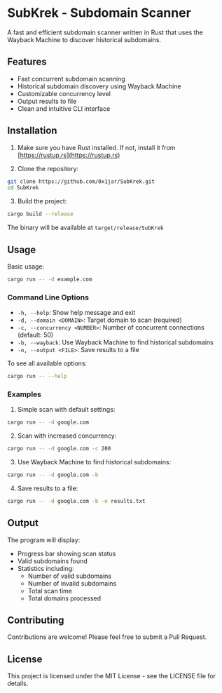 # SubKrek - Subdomain Scanner

A fast and efficient subdomain scanner written in Rust that uses the Wayback Machine to discover historical subdomains.

## Features

- Fast concurrent subdomain scanning
- Historical subdomain discovery using Wayback Machine
- Customizable concurrency level
- Output results to file
- Clean and intuitive CLI interface

## Installation

1. Make sure you have Rust installed. If not, install it from [https://rustup.rs](https://rustup.rs)

2. Clone the repository:
```bash
git clone https://github.com/0x1jar/SubKrek.git
cd SubKrek
```

3. Build the project:
```bash
cargo build --release
```

The binary will be available at `target/release/SubKrek`

## Usage

Basic usage:
```bash
cargo run -- -d example.com
```

### Command Line Options

- `-h, --help`: Show help message and exit
- `-d, --domain <DOMAIN>`: Target domain to scan (required)
- `-c, --concurrency <NUMBER>`: Number of concurrent connections (default: 50)
- `-b, --wayback`: Use Wayback Machine to find historical subdomains
- `-o, --output <FILE>`: Save results to a file

To see all available options:
```bash
cargo run -- --help
```

### Examples

1. Simple scan with default settings:
```bash
cargo run -- -d google.com
```

2. Scan with increased concurrency:
```bash
cargo run -- -d google.com -c 200
```

3. Use Wayback Machine to find historical subdomains:
```bash
cargo run -- -d google.com -b
```

4. Save results to a file:
```bash
cargo run -- -d google.com -b -o results.txt
```

## Output

The program will display:
- Progress bar showing scan status
- Valid subdomains found
- Statistics including:
  - Number of valid subdomains
  - Number of invalid subdomains
  - Total scan time
  - Total domains processed

## Contributing

Contributions are welcome! Please feel free to submit a Pull Request.

## License

This project is licensed under the MIT License - see the LICENSE file for details.